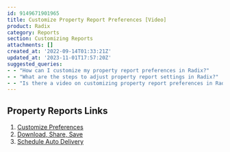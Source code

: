 ```yaml
---
id: 9149671901965
title: Customize Property Report Preferences [Video]
product: Radix
category: Reports
section: Customizing Reports
attachments: []
created_at: '2022-09-14T01:33:21Z'
updated_at: '2023-11-01T17:57:20Z'
suggested_queries:
- - "How can I customize my property report preferences in Radix?"
- - "What are the steps to adjust property report settings in Radix?"
- - "Is there a video on customizing property report preferences in Radix?"
---
```

## Property Reports Links

1. [Customize Preferences](https://help.radix.com/hc/en-us/articles/9149671901965-Customize-Property-Report-Preferences-Video-)
2. [Download, Share, Save](https://help.radix.com/hc/en-us/articles/9149665219597-Download-Share-Save-Property-Reports-Video-)
3. [Schedule Auto Delivery](https://help.radix.com/hc/en-us/articles/9149577351309-Schedule-Property-Report-Auto-Delivery-Video-)